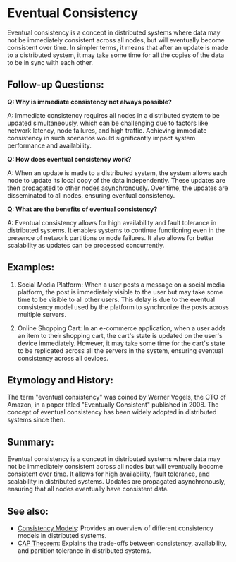 # Eventual Consistency

Eventual consistency is a concept in distributed systems where data may not be
immediately consistent across all nodes, but will eventually become consistent
over time. In simpler terms, it means that after an update is made to a
distributed system, it may take some time for all the copies of the data to be
in sync with each other.

## Follow-up Questions:

**Q: Why is immediate consistency not always possible?**

A: Immediate consistency requires all nodes in a distributed system to be
updated simultaneously, which can be challenging due to factors like network
latency, node failures, and high traffic. Achieving immediate consistency in
such scenarios would significantly impact system performance and availability.

**Q: How does eventual consistency work?**

A: When an update is made to a distributed system, the system allows each node
to update its local copy of the data independently. These updates are then
propagated to other nodes asynchronously. Over time, the updates are
disseminated to all nodes, ensuring eventual consistency.

**Q: What are the benefits of eventual consistency?**

A: Eventual consistency allows for high availability and fault tolerance in
distributed systems. It enables systems to continue functioning even in the
presence of network partitions or node failures. It also allows for better
scalability as updates can be processed concurrently.

## Examples:

1. Social Media Platform: When a user posts a message on a social media
platform, the post is immediately visible to the user but may take some time to
be visible to all other users. This delay is due to the eventual consistency
model used by the platform to synchronize the posts across multiple servers.

2. Online Shopping Cart: In an e-commerce application, when a user adds an item
to their shopping cart, the cart's state is updated on the user's device
immediately. However, it may take some time for the cart's state to be
replicated across all the servers in the system, ensuring eventual consistency
across all devices.

## Etymology and History:

The term "eventual consistency" was coined by Werner Vogels, the CTO of Amazon,
in a paper titled "Eventually Consistent" published in 2008. The concept of
eventual consistency has been widely adopted in distributed systems since then.

## Summary:

Eventual consistency is a concept in distributed systems where data may not be
immediately consistent across all nodes but will eventually become consistent
over time. It allows for high availability, fault tolerance, and scalability in
distributed systems. Updates are propagated asynchronously, ensuring that all
nodes eventually have consistent data.

## See also:

- [Consistency Models](?concept=consistency+models&specialist_role=Software+architect&target_audience=Manager+without+much+technical+background):
  Provides an overview of different consistency models in distributed systems.
- [CAP Theorem](?concept=CAP+Theorem&specialist_role=Software+architect&target_audience=Manager+without+much+technical+background):
  Explains the trade-offs between consistency, availability, and partition
  tolerance in distributed systems.